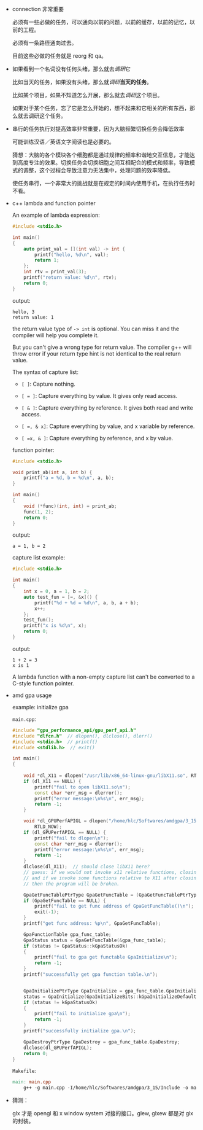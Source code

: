* connection 非常重要

    必须有一些必做的任务，可以通向以前的问题，以前的缓存，以前的记忆，以前的工程。

    必须有一条路径通向过去。

    目前这些必做的任务就是 reorg 和 qa。

* 如果看到一个名词没有任何头绪，那么就去*调研*它

    比如当天的任务，如果没有头绪，那么就*调研***当天的任务**。

    比如某个项目，如果不知道怎么开展，那么就去*调研*这个项目。

    如果对于某个任务，忘了它是怎么开始的，想不起来和它相关的所有东西，那么就去调研这个任务。

* 串行的任务执行对提高效率非常重要，因为大脑频繁切换任务会降低效率

    可能训练汉语／英语文字阅读也是必要的。

    猜想：大脑的各个模块各个细胞都是通过规律的频率和谐地交互信息，才能达到高度专注的效果。切换任务会切换细胞之间互相配合的模式和频率，导致模式的调整，这个过程会导致注意力无法集中，处理问题的效率降低。

    使任务串行，一个非常大的挑战就是在规定的时间内使用手机，在执行任务时不看。

* c++ lambda and function pointer

    An example of lambda expression:

    ```cpp
    #include <stdio.h>

    int main()
    {
        auto print_val = [](int val) -> int {
            printf("hello, %d\n", val);
            return 1;
        };
        int rtv = print_val(3);
        printf("return value: %d\n", rtv);
        return 0;
    }
    ```

    output:

    ```
    hello, 3
    return value: 1
    ```

    the return value type of `-> int` is optional. You can miss it and the compiler will help you complete it.

    But you can't give a wrong type for return value. The compiler g++ will throw error if your return type hint is not identical to the real return value.

    The syntax of capture list:

    * `[ ]`: Capture nothing.

    * `[ = ]`: Capture everything by value. It gives only read access.

    * `[ & ]`: Capture everything by reference. It gives both read and write access.

    * `[ =, & x]`: Capture everything by value, and x variable by reference.

    * `[ =x, & ]`: Capture everything by reference, and x by value.

    function pointer:

    ```cpp
    #include <stdio.h>

    void print_ab(int a, int b) {
        printf("a = %d, b = %d\n", a, b);
    }

    int main()
    {
        void (*func)(int, int) = print_ab;
        func(1, 2);
        return 0;
    }
    ```

    output:

    ```
    a = 1, b = 2
    ```

    capture list example:

    ```cpp
    #include <stdio.h>

    int main()
    {
        int x = 0, a = 1, b = 2;
        auto test_fun = [=, &x]() {
            printf("%d + %d = %d\n", a, b, a + b);
            x++;
        };
        test_fun();
        printf("x is %d\n", x);
        return 0;
    }
    ```

    output:

    ```
    1 + 2 = 3
    x is 1
    ```

    A lambda function with a non-empty capture list can't be converted to a C-style function pointer.

* amd gpa usage

    example: initialize gpa

    `main.cpp`:

    ```cpp
    #include "gpu_performance_api/gpu_perf_api.h"
    #include "dlfcn.h"  // dlopen(), dlclose(), dlerr()
    #include <stdio.h>  // printf()
    #include <stdlib.h>  // exit()

    int main()
    {
        
        void *dl_X11 = dlopen("/usr/lib/x86_64-linux-gnu/libX11.so", RTLD_NOW | RTLD_GLOBAL);
        if (dl_X11 == NULL) {
            printf("fail to open libX11.so\n");
            const char *err_msg = dlerror();
            printf("error message:\n%s\n", err_msg);
            return -1;
        }

        void *dl_GPUPerfAPIGL = dlopen("/home/hlc/Softwares/amdgpa/3_15/Bin/Linx64/libGPUPerfAPIGL.so",
            RTLD_NOW);
        if (dl_GPUPerfAPIGL == NULL) {
            printf("fail to dlopen\n");
            const char *err_msg = dlerror();
            printf("error message:\n%s\n", err_msg);
            return -1;
        }
        dlclose(dl_X11);  // should close libX11 here?
        // guess: if we would not invoke x11 relative functions, closing dl_X11 here is OK.
        // and if we invoke some functions relative to X11 after closing the dl_X11,
        // then the program will be broken.

        GpaGetFuncTablePtrType GpaGetFuncTable = (GpaGetFuncTablePtrType) dlsym(dl_GPUPerfAPIGL, "GpaGetFuncTable");
        if (GpaGetFuncTable == NULL) {
            printf("fail to get func address of GpaGetFuncTable()\n");
            exit(-1);
        }
        printf("get func address: %p\n", GpaGetFuncTable);

        GpaFunctionTable gpa_func_table;
        GpaStatus status = GpaGetFuncTable(&gpa_func_table);
        if (status != GpaStatus::kGpaStatusOk)
        {
            printf("fail to gpa get functable GpaInitialize\n");
            return -1;
        }
        printf("successfully get gpa function table.\n");


        GpaInitializePtrType GpaInitialize = gpa_func_table.GpaInitialize;
        status = GpaInitialize(GpaInitializeBits::kGpaInitializeDefaultBit);
        if (status != kGpaStatusOk)
        {
            printf("fail to initialize gpa\n");
            return -1;
        }
        printf("successfully initialize gpa.\n");

        GpaDestroyPtrType GpaDestroy = gpa_func_table.GpaDestroy;
        dlclose(dl_GPUPerfAPIGL);
        return 0;
    }
    ```

    `Makefile`:

    ```Makefile
    main: main.cpp
        g++ -g main.cpp -I/home/hlc/Softwares/amdgpa/3_15/Include -o main
    ```

* 猜测：

    glx 才是 opengl 和 x window system 对接的接口。glew, glxew 都是对 glx 的封装。
